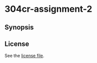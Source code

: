 # 304cr-assignment-2

## Synopsis

## License
See the [license file](https://github.com/mystyfly/304cr-assignment-1/blob/master/LICENSE.md).

